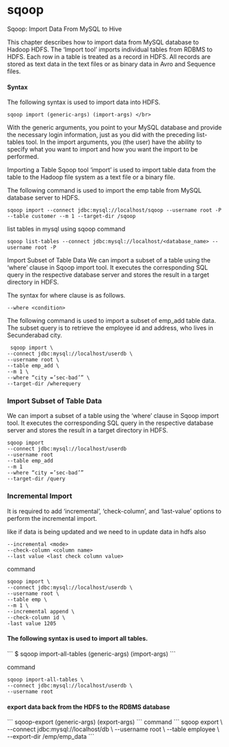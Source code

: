 # sqoop
Sqoop: Import Data From MySQL to Hive


This chapter describes how to import data from MySQL database to Hadoop HDFS. 
The ‘Import tool’ imports individual tables from RDBMS to HDFS.
Each row in a table is treated as a record in HDFS.
All records are stored as text data in the text files or as binary data in Avro and Sequence files.

<h4> Syntax </h4>
The following syntax is used to import data into HDFS.

```
sqoop import (generic-args) (import-args) </br>
```

With the generic arguments, you point to your MySQL database and provide the necessary login information, just as you did with the preceding list-tables tool. 
In the import arguments, you (the user) have the ability to specify what you want to import and how you want the import to be performed.


Importing a Table
Sqoop tool ‘import’ is used to import table data from the table to the Hadoop file system as a text file or a binary file.

The following command is used to import the emp table from MySQL database server to HDFS.
```
sqoop import --connect jdbc:mysql://localhost/sqoop --username root -P --table customer --m 1 --target-dir /sqoop
```

list tables in mysql using sqoop command
```
sqoop list-tables --connect jdbc:mysql://localhost/<database_name> --username root -P
```

Import Subset of Table Data
We can import a subset of a table using the ‘where’ clause in Sqoop import tool. It executes the corresponding SQL query in the respective database server and stores the result in a target directory in HDFS.

The syntax for where clause is as follows.
```
--where <condition>
```
The following command is used to import a subset of emp_add table data. The subset query is to retrieve the employee id and address, who lives in Secunderabad city.
```
 sqoop import \
--connect jdbc:mysql://localhost/userdb \
--username root \
--table emp_add \
--m 1 \
--where “city =’sec-bad’” \
--target-dir /wherequery
```

<h3>Import Subset of Table Data</h3>

We can import a subset of a table using the ‘where’ clause in Sqoop import tool. It executes the corresponding SQL query in the respective database server and stores the result in a target directory in HDFS.


```
sqoop import 
--connect jdbc:mysql://localhost/userdb 
--username root 
--table emp_add 
--m 1 
--where “city =’sec-bad’” 
--target-dir /query
```

<h3>Incremental Import</h3>
It is required to add ‘incremental’, ‘check-column’, and ‘last-value’ options to perform the incremental import.


like if data is being updated and we need to in update data in hdfs also

```
--incremental <mode>
--check-column <column name>
--last value <last check column value>
```


command
```
sqoop import \
--connect jdbc:mysql://localhost/userdb \
--username root \
--table emp \
--m 1 \
--incremental append \
--check-column id \
-last value 1205
```

<h4>The following syntax is used to import all tables.</h4>
```
$ sqoop import-all-tables (generic-args) (import-args) 
```


command
```
sqoop import-all-tables \
--connect jdbc:mysql://localhost/userdb \
--username root
```

<h4> export data back from the HDFS to the RDBMS database</h4>
```
 sqoop-export (generic-args) (export-args)
 ```
 command
 ```
 sqoop export \
--connect jdbc:mysql://localhost/db \
--username root \
--table employee \ 
--export-dir /emp/emp_data
```
